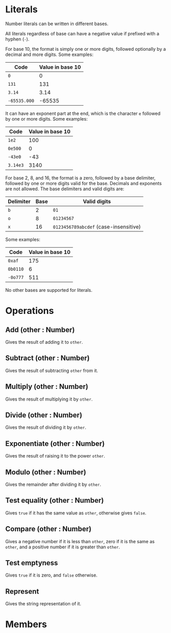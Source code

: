 # Literals

Number literals can be written in different bases.

All literals regardless of base can have a negative value if prefixed with a hyphen (`-`).

For base 10, the format is simply one or more digits, followed optionally by a decimal and more digits. Some examples:

|Code|Value in base 10|
|---|---|
|`0`|0|
|`131`|131|
|`3.14`|3.14|
|`-65535.000`|-65535|

It can have an exponent part at the end, which is the character `e` followed by one or more digits. Some examples:

|Code|Value in base 10|
|---|---|
|`1e2`|100|
|`0e500`|0|
|`-43e0`|-43|
|`3.14e3`|3140|

For base 2, 8, and 16, the format is a zero, followed by a base delimiter, followed by one or more digits valid for the base. Decimals and exponents are not allowed. The base delimiters and valid digits are:

|Delimiter|Base|Valid digits
|---|---|---|
|`b`|2|`01`|
|`o`|8|`01234567`|
|`x`|16|`0123456789abcdef` (case-insensitive)|

Some examples:

|Code|Value in base 10|
|---|---|
|`0xaf`|175|
|`0b0110`|6|
|`-0o777`|511|

No other bases are supported for literals.

# Operations

## Add (other : Number)

Gives the result of adding it to `other`.

## Subtract (other : Number)

Gives the result of subtracting `other` from it.

## Multiply (other : Number)

Gives the result of multiplying it by `other`.

## Divide (other : Number)

Gives the result of dividing it by `other`.

## Exponentiate (other : Number)

Gives the result of raising it to the power `other`.

## Modulo (other : Number)

Gives the remainder after dividing it by `other`.

## Test equality (other : Number)

Gives `true` if it has the same value as `other`, otherwise gives `false`.

## Compare (other : Number)

Gives a negative number if it is less than `other`, zero if it is the same as `other`, and a positive number if it is greater than `other`.

## Test emptyness

Gives `true` if it is zero, and `false` otherwise.

## Represent

Gives the string representation of it.

# Members
